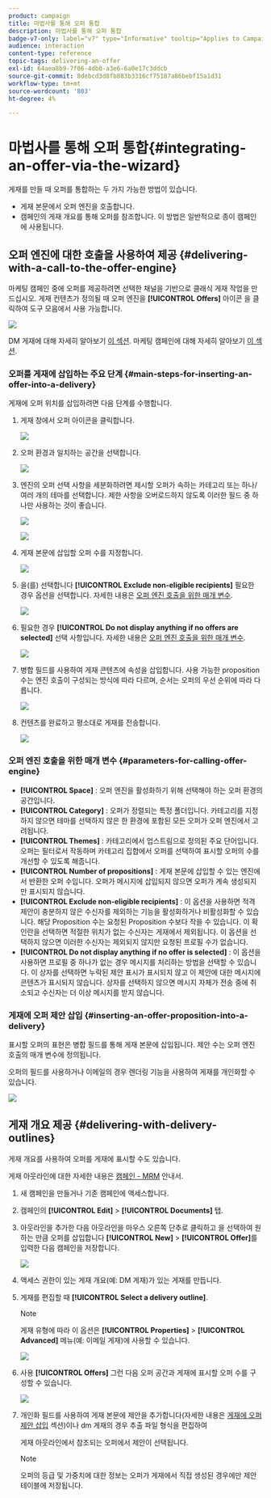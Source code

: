 ```yaml
---
product: campaign
title: 마법사를 통해 오퍼 통합
description: 마법사를 통해 오퍼 통합
badge-v7-only: label="v7" type="Informative" tooltip="Applies to Campaign Classic v7 only"
audience: interaction
content-type: reference
topic-tags: delivering-an-offer
exl-id: 64aea8b9-7f06-4db0-a3e6-6a0e17c3ddcb
source-git-commit: 8debcd3d8fb883b3316cf75187a86bebf15a1d31
workflow-type: tm+mt
source-wordcount: '803'
ht-degree: 4%

---
```


# 마법사를 통해 오퍼 통합{#integrating-an-offer-via-the-wizard}



게재를 만들 때 오퍼를 통합하는 두 가지 가능한 방법이 있습니다.

* 게재 본문에서 오퍼 엔진을 호출합니다.
* 캠페인의 게재 개요를 통해 오퍼를 참조합니다. 이 방법은 일반적으로 종이 캠페인에 사용됩니다.

## 오퍼 엔진에 대한 호출을 사용하여 제공 {#delivering-with-a-call-to-the-offer-engine}

마케팅 캠페인 중에 오퍼를 제공하려면 선택한 채널을 기반으로 클래식 게재 작업을 만드십시오. 게재 컨텐츠가 정의될 때 오퍼 엔진을 **[!UICONTROL Offers]** 아이콘 을 클릭하여 도구 모음에서 사용 가능합니다.

![](assets/offer_delivery_009.png)

DM 게재에 대해 자세히 알아보기 [이 섹션](../../delivery/using/about-direct-mail-channel.md). 마케팅 캠페인에 대해 자세히 알아보기 [이 섹션](../../campaign/using/setting-up-marketing-campaigns.md).

### 오퍼를 게재에 삽입하는 주요 단계 {#main-steps-for-inserting-an-offer-into-a-delivery}

게재에 오퍼 위치를 삽입하려면 다음 단계를 수행합니다.

1. 게재 창에서 오퍼 아이콘을 클릭합니다.

   ![](assets/offer_delivery_001.png)

1. 오퍼 환경과 일치하는 공간을 선택합니다.

   ![](assets/offer_delivery_002.png)

1. 엔진의 오퍼 선택 사항을 세분화하려면 제시할 오퍼가 속하는 카테고리 또는 하나/여러 개의 테마를 선택합니다. 제한 사항을 오버로드하지 않도록 이러한 필드 중 하나만 사용하는 것이 좋습니다.

   ![](assets/offer_delivery_003.png)

   ![](assets/offer_delivery_004.png)

1. 게재 본문에 삽입할 오퍼 수를 지정합니다.

   ![](assets/offer_delivery_005.png)

1. 을(를) 선택합니다 **[!UICONTROL Exclude non-eligible recipients]** 필요한 경우 옵션을 선택합니다. 자세한 내용은 [오퍼 엔진 호출을 위한 매개 변수](#parameters-for-calling-offer-engine).

   ![](assets/offer_delivery_006.png)

1. 필요한 경우 **[!UICONTROL Do not display anything if no offers are selected]** 선택 사항입니다. 자세한 내용은 [오퍼 엔진 호출을 위한 매개 변수](#parameters-for-calling-offer-engine).

   ![](assets/offer_delivery_007.png)

1. 병합 필드를 사용하여 게재 콘텐츠에 속성을 삽입합니다. 사용 가능한 proposition 수는 엔진 호출이 구성되는 방식에 따라 다르며, 순서는 오퍼의 우선 순위에 따라 다릅니다.

   ![](assets/offer_delivery_008.png)

1. 컨텐츠를 완료하고 평소대로 게재를 전송합니다.

   ![](assets/offer_delivery_010.png)

### 오퍼 엔진 호출을 위한 매개 변수 {#parameters-for-calling-offer-engine}

* **[!UICONTROL Space]** : 오퍼 엔진을 활성화하기 위해 선택해야 하는 오퍼 환경의 공간입니다.
* **[!UICONTROL Category]** : 오퍼가 정렬되는 특정 폴더입니다. 카테고리를 지정하지 않으면 테마를 선택하지 않은 한 환경에 포함된 모든 오퍼가 오퍼 엔진에서 고려됩니다.
* **[!UICONTROL Themes]** : 카테고리에서 업스트림으로 정의된 주요 단어입니다. 오퍼는 필터로서 작동하며 카테고리 집합에서 오퍼를 선택하여 표시할 오퍼의 수를 개선할 수 있도록 해줍니다.
* **[!UICONTROL Number of propositions]** : 게재 본문에 삽입할 수 있는 엔진에서 반환한 오퍼 수입니다. 오퍼가 메시지에 삽입되지 않으면 오퍼가 계속 생성되지만 표시되지 않습니다.
* **[!UICONTROL Exclude non-eligible recipients]** : 이 옵션을 사용하면 적격 제안이 충분하지 않은 수신자를 제외하는 기능을 활성화하거나 비활성화할 수 있습니다. 해당 Proposition 수는 요청된 Proposition 수보다 작을 수 있습니다. 이 확인란을 선택하면 적절한 위치가 없는 수신자는 게재에서 제외됩니다. 이 옵션을 선택하지 않으면 이러한 수신자는 제외되지 않지만 요청된 프로필 수가 없습니다.
* **[!UICONTROL Do not display anything if no offer is selected]** : 이 옵션을 사용하면 프로필 중 하나가 없는 경우 메시지를 처리하는 방법을 선택할 수 있습니다. 이 상자를 선택하면 누락된 제안 표시가 표시되지 않고 이 제안에 대한 메시지에 콘텐츠가 표시되지 않습니다. 상자를 선택하지 않으면 메시지 자체가 전송 중에 취소되고 수신자는 더 이상 메시지를 받지 않습니다.

### 게재에 오퍼 제안 삽입 {#inserting-an-offer-proposition-into-a-delivery}

표시할 오퍼의 표현은 병합 필드를 통해 게재 본문에 삽입됩니다. 제안 수는 오퍼 엔진 호출의 매개 변수에 정의됩니다.

오퍼의 필드를 사용하거나 이메일의 경우 렌더링 기능을 사용하여 게재를 개인화할 수 있습니다.

![](assets/offer_delivery_011.png)

## 게재 개요 제공 {#delivering-with-delivery-outlines}

게재 개요를 사용하여 오퍼를 게재에 표시할 수도 있습니다.

게재 아웃라인에 대한 자세한 내용은 [캠페인 - MRM](../../campaign/using/marketing-campaign-deliveries.md#associating-and-structuring-resources-linked-via-a-delivery-outline) 안내서.

1. 새 캠페인을 만들거나 기존 캠페인에 액세스합니다.
1. 캠페인의 **[!UICONTROL Edit]** > **[!UICONTROL Documents]** 탭.
1. 아웃라인을 추가한 다음 아웃라인을 마우스 오른쪽 단추로 클릭하고 을 선택하여 원하는 만큼 오퍼를 삽입합니다 **[!UICONTROL New]** > **[!UICONTROL Offer]**&#x200B;를 입력한 다음 캠페인을 저장합니다.

   ![](assets/int_compo_offre1.png)

1. 액세스 권한이 있는 게재 개요(예: DM 게재)가 있는 게재를 만듭니다.
1. 게재를 편집할 때 **[!UICONTROL Select a delivery outline]**.

   >[!NOTE]
   >
   >게재 유형에 따라 이 옵션은 **[!UICONTROL Properties]** > **[!UICONTROL Advanced]** 메뉴(예: 이메일 게재)에 사용할 수 있습니다.

   ![](assets/int_compo_offre2.png)

1. 사용 **[!UICONTROL Offers]** 그런 다음 오퍼 공간과 게재에 표시할 오퍼 수를 구성할 수 있습니다.

   ![](assets/int_compo_offre3.png)

1. 개인화 필드를 사용하여 게재 본문에 제안을 추가합니다(자세한 내용은 [게재에 오퍼 제안 삽입](#inserting-an-offer-proposition-into-a-delivery) 섹션)이나 dm 게재의 경우 추출 파일 형식을 편집하여

   게재 아웃라인에서 참조되는 오퍼에서 제안이 선택됩니다.

   >[!NOTE]
   >
   >오퍼의 등급 및 가중치에 대한 정보는 오퍼가 게재에서 직접 생성된 경우에만 제안 테이블에 저장됩니다.

